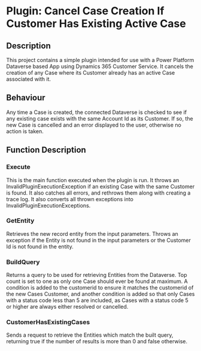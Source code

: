 # Plugin: Cancel Case Creation If Customer Has Existing Active Case
## Description

This project contains a simple plugin intended for use with a Power Platform Dataverse based App using Dynamics 365 Customer Service.
It cancels the creation of any Case where its Customer already has an active Case associated with it.

## Behaviour

Any time a Case is created, the connected Dataverse is checked to see if any existing case exists with the same Account Id as its Customer.
If so, the new Case is cancelled and an error displayed to the user, otherwise no action is taken.

## Function Description

### Execute

This is the main function executed when the plugin is run. It throws an InvalidPluginExecutionException if an existing Case with the same Customer is found.
It also catches all errors, and rethrows them along with creating a trace log. It also converts all thrown exceptions into InvalidPluginExecutionExceptions.

### GetEntity

Retrieves the new record entity from the input parameters. Throws an exception if the Entity is not found in the input parameters or the Customer Id is not found in the entity.

### BuildQuery

Returns a query to be used for retrieving Entities from the Dataverse. Top count is set to one as only one Case should ever be found at maximum.
A condition is added to the customerid to ensure it matches the customerid of the new Cases Customer, and another condition is added so that only
Cases with a status code less than 5 are included, as Cases with a status code 5 or higher are always either resolved or cancelled.

### CustomerHasExistingCases

Sends a request to retrieve the Entities which match the built query, returning true if the number of results is more than 0 and false otherwise.
